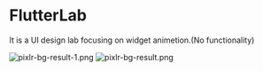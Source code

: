 # FlutterLab
It is a UI design lab focusing on widget animetion.(No functionality)

<img src="https://imgz.io/images/2022/08/17/pixlr-bg-result-1.png" alt="pixlr-bg-result-1.png" border="0" /> <img src="https://imgz.io/images/2022/08/17/pixlr-bg-result.png" alt="pixlr-bg-result.png" border="0" />
